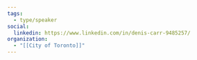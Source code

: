 ```yaml
---
tags:
  - type/speaker
social:
  linkedin: https://www.linkedin.com/in/denis-carr-9485257/
organization:
  - "[[City of Toronto]]"
---
```


